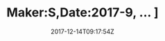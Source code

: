 ---
title: 'Maker:S,Date:2017-9, ... ]'
draft: false
path: 05-the-caribbiean/IMG_20171214_091754.jpg
description: ''
date: 2017-12-14T09:17:54Z
location: [12.640544444444444, -61.39613611111111]
size: 4032x3024
catergory: the-caribbiean
--- 
